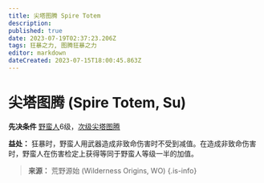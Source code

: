 ```yaml
---
title: 尖塔图腾 Spire Totem
description: 
published: true
date: 2023-07-19T02:37:23.206Z
tags: 狂暴之力, 图腾狂暴之力
editor: markdown
dateCreated: 2023-07-15T18:00:45.863Z
---
```


# 尖塔图腾 (Spire Totem, Su)

**先决条件** [野蛮人](/野蛮人)6级，[次级尖塔图腾](/狂暴之力/次级尖塔图腾)

**益处：** 狂暴时，野蛮人用武器造成非致命伤害时不受到减值。在造成非致命伤害时，野蛮人在伤害检定上获得等同于野蛮人等级一半的加值。

> **来源：** 荒野源始 (Wilderness Origins, WO)
{.is-info}